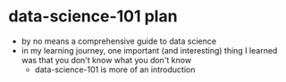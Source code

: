 # data-science-101 plan

- by no means a comprehensive guide to data science
- in my learning journey, one important (and interesting) thing I learned was that you don't know what you don't know
	- data-science-101 is more of an introduction 